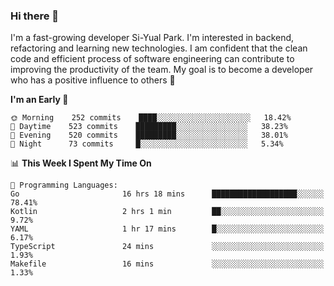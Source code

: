 ### Hi there 👋


I'm a fast-growing developer Si-Yual Park. I'm interested in backend, refactoring and learning new technologies. I am confident that the clean code and efficient process of software engineering can contribute to improving the productivity of the team. My goal is to become a developer who has a positive influence to others 🔭

<!--START_SECTION:waka-->
**I'm an Early 🐤** 

```text
🌞 Morning    252 commits    ████░░░░░░░░░░░░░░░░░░░░░   18.42% 
🌆 Daytime    523 commits    █████████░░░░░░░░░░░░░░░░   38.23% 
🌃 Evening    520 commits    █████████░░░░░░░░░░░░░░░░   38.01% 
🌙 Night      73 commits     █░░░░░░░░░░░░░░░░░░░░░░░░   5.34%

```


📊 **This Week I Spent My Time On** 

```text
💬 Programming Languages: 
Go                       16 hrs 18 mins      ███████████████████░░░░░░   78.41% 
Kotlin                   2 hrs 1 min         ██░░░░░░░░░░░░░░░░░░░░░░░   9.72% 
YAML                     1 hr 17 mins        █░░░░░░░░░░░░░░░░░░░░░░░░   6.17% 
TypeScript               24 mins             ░░░░░░░░░░░░░░░░░░░░░░░░░   1.93% 
Makefile                 16 mins             ░░░░░░░░░░░░░░░░░░░░░░░░░   1.33%

```


<!--END_SECTION:waka-->

